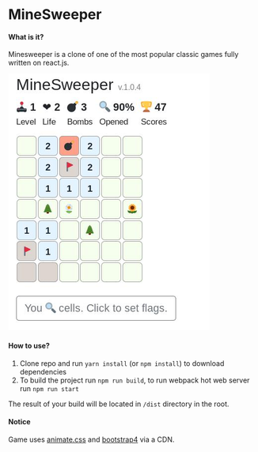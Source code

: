 # MineSweeper

#### What is it?
Minesweeper is a clone of one of the most popular classic games fully written on react.js.

![Image](src/img/game.jpg)

#### How to use?
1. Clone repo and run `yarn install` (or `npm install`) to download dependencies
2. To build the project run `npm run build`, to run webpack hot web server run `npm run start`

The result of your build will be located in `/dist` directory in the root.

#### Notice
Game uses
[animate.css](https://github.com/daneden/animate.css)
and 
[bootstrap4](https://github.com/twbs/bootstrap)
via a CDN.